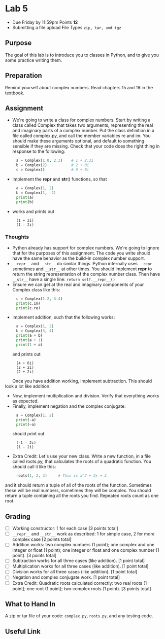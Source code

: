 # Lab 5
* Due Friday by 11:59pm Points <b> 12 </b>
* Submitting a file upload File Types `zip, tar, and tgz`

## Purpose
The goal of this lab is to introduce you to classes in Python, and to give you some practice writing them.

## Preparation
Remind yourself about complex numbers. Read chapters 15 and 16 in the textbook.

## Assignment
* We're going to write a class for complex numbers. Start by writing a class called Complex that takes two arguments, representing the real and imaginary parts of a complex number. Put the class definition in a file called complex.py, and call the member variables re and im. You should make these arguments optional, and default to something sensible if they are missing. Check that your code does the right thing in response to the following:
```python
     a = Complex(1.0, 2.3)    # 1 + 2.3i
     b = Complex(2)           # 2 + 0i
     c = Complex()            # 0 + 0i
```
* Implement the __repr__ and __str__() functions, so that
```python
     a = Complex(1, 2)
     b = Complex(1, -2)
     print(a)
     print(b)
```
* works and prints out
```
     (1 + 2i)
     (1 - 2i)
```
### Thoughts
* Python already has support for complex numbers.  We're going to ignore that for the purposes of this assignment.  The code you write should have the same behavior as the build-in complex number support.
* `__repr__` and `__str__` do similar things.  Python internally uses `__repr__` sometimes and `__str__` at other times.  You should implement __repr__ to return the string representation of the complex number class.  Then have `__str__` have a single line: `return self.__repr__()`
* Ensure we can get at the real and imaginary components of your Complex class like this:
```python
     c = Complex(1.2, 3.4)
     print(c.im)
     print(c.re)
```
* Implement addition, such that the following works:
```python
     a = Complex(1, 2)
     b = Complex(3, 4)
     print(a + b)
     print(a + 1)
     print(1 + a)
```
&nbsp; &nbsp; &nbsp;  and prints out
```
     (4 + 6i)
     (2 + 2i)
     (2 + 2i)
```
&nbsp; &nbsp; &nbsp; Once you have addition working, implement subtraction. This should look a lot like addition.
* Now, implement multiplication and division. Verify that everything works as expected.
* Finally, implement negation and the complex conjugate:
```python
     a = Complex(1, 2)
     print(-a)
     print(~a)
```
&nbsp; &nbsp; &nbsp; should print out
```
     (-1 - 2i)
     (1 - 2i)
```
* Extra Credit: Let's use your new class. Write a new function, in a file called roots.py, that calculates the roots of a quadratic function. You should call it like this:
```python
     roots(1, 2, 3)     # This is x^2 + 2x + 3
```
and it should return a tuple of all of the roots of the function. Sometimes these will be real numbers, sometimes they will be complex.  You should return a tuple containing all the roots you find.  Repeated roots count as one root.
## Grading
- [ ] Working constructor: 1 for each case [3 points total]
- [ ] `__repr__` and `__str__` work as described: 1 for simple case, 2 for more complex case [2 points total]
- [ ] Addition works: two complex numbers (1 point); one complex and one integer or float (1 point); one integer or float and one complex number (1 point).  [3 points total]
- [ ] Subtraction works for all three cases (like addition).  [1 point total]
- [ ] Multiplication works for all three cases (like addition).  [1 point total]
- [ ] Division works for all three cases (like addition).  [1 point total]
- [ ] Negation and complex conjugate work.  [1 point total]
- [ ] Extra Credit: Quadratic roots calculated correctly: two real roots (1 point); one root (1 point); two complex roots (1 point).  [3 points total]
## What to Hand In
A zip or tar file of your code: `complex.py`, `roots.py`, and any testing code.
## Useful Link

